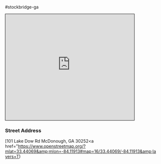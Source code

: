 #stockbridge-ga
<iframe width="425" height="350" src="https://www.openstreetmap.org/export/embed.html?bbox=-84.12892341613771%2C33.433446941997445%2C-84.10935401916505%2C33.44793249033731&amp;layer=transportmap&amp;marker=33.44069%2C-84.11912999999998" style="border: 1px solid black"></iframe>

<h3> Street Address </h3>

 [101 Lake Dow Rd
McDonough, GA  30252<a href="https://www.openstreetmap.org/?mlat=33.44069&amp;mlon=-84.11913#map=16/33.44069/-84.11913&amp;layers=T)